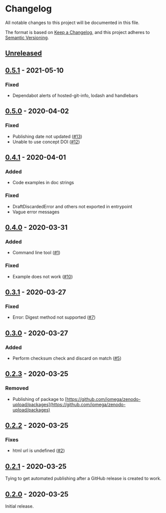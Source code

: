 # Changelog

All notable changes to this project will be documented in this file.

The format is based on [Keep a Changelog](https://keepachangelog.com/en/1.0.0/),
and this project adheres to [Semantic Versioning](https://semver.org/spec/v2.0.0.html).

## [Unreleased]

## [0.5.1] - 2021-05-10

### Fixed

* Dependabot alerts of hosted-git-info, lodash and handlebars

## [0.5.0] - 2020-04-02

### Fixed

* Publishing date not updated ([#13](https://github.com/iomega/zenodo-upload/issues/13))
* Unable to use concept DOI ([#12](https://github.com/iomega/zenodo-upload/issues/12))

## [0.4.1] - 2020-04-01

### Added

* Code examples in doc strings

### Fixed

* DraftDiscardedError and others not exported in entrypoint
* Vague error messages

## [0.4.0] - 2020-03-31

### Added

* Command line tool ([#1](https://github.com/iomega/zenodo-upload/issues/1))

### Fixed

* Example does not work ([#10](https://github.com/iomega/zenodo-upload/issues/10))

## [0.3.1] - 2020-03-27

### Fixed

* Error: Digest method not supported ([#7](https://github.com/iomega/zenodo-upload/issues/7))

## [0.3.0] - 2020-03-27

### Added

* Perform checksum check and discard on match ([#5](https://github.com/iomega/zenodo-upload/issues/5))

## [0.2.3] - 2020-03-25

### Removed

* Publishing of package to [https://github.com/iomega/zenodo-upload/packages](https://github.com/iomega/zenodo-upload/packages)

## [0.2.2] - 2020-03-25

### Fixes

* html url is undefined ([#2](https://github.com/iomega/zenodo-upload/issues/2))

## [0.2.1] - 2020-03-25

Tying to get automated publishing after a GitHub release is created to work.

## [0.2.0] - 2020-03-25

Initial release.

[Unreleased]: https://github.com//iomega/zenodo-upload/compare/v0.5.1...HEAD
[0.5.1]: https://github.com//iomega/zenodo-upload/compare/v0.5.0...v0.5.1
[0.5.0]: https://github.com//iomega/zenodo-upload/compare/v0.4.1...v0.5.0
[0.4.1]: https://github.com//iomega/zenodo-upload/compare/v0.4.0...v0.4.1
[0.4.0]: https://github.com//iomega/zenodo-upload/compare/v0.3.1...v0.4.0
[0.3.1]: https://github.com//iomega/zenodo-upload/compare/v0.3.0...v0.3.1
[0.3.0]: https://github.com//iomega/zenodo-upload/compare/v0.2.3...v0.3.0
[0.2.3]: https://github.com//iomega/zenodo-upload/compare/v0.2.2...v0.2.3
[0.2.2]: https://github.com//iomega/zenodo-upload/compare/v0.2.1...v0.2.2
[0.2.1]: https://github.com//iomega/zenodo-upload/compare/v0.2.0...v0.2.1
[0.2.0]: https://github.com//iomega/zenodo-upload/releases/tag/v0.2.0